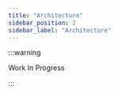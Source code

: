 ```yaml
---
title: "Architecture"
sidebar_position: 2
sidebar_label: "Architecture"
---
```


:::warning

Work In Progress

:::